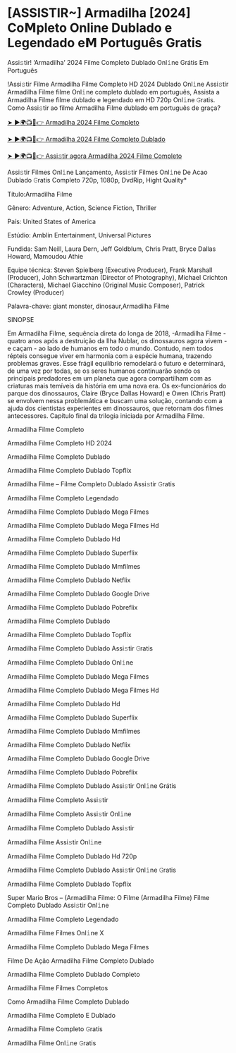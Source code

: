 # [ASSISTIR~] Armadilha [2024] Co𝗠pleto Online Dublado e Legendado e𝗠 Português Gratis
Assi𝚜tir! ‘Armadilha’ 2024 Filme Completo Dublado Onl𝚒ne Grátis Em Português

!Assi𝚜tir Filme Armadilha Filme Completo HD 2024 Dublado Onl𝚒ne Assi𝚜tir Armadilha Filme filme Onl𝚒ne completo dublado em português, Assista a Armadilha Filme filme dublado e legendado em HD 720p Onl𝚒ne 𝙶ratis. Como Assi𝚜tir ao filme Armadilha Filme dublado em português de graça?

[➤ ►🌍📺📱👉 Armadilha 2024 Filme Completo](https://t.co/VzYaKurRpJ)

[➤ ►🌍📺📱👉 Armadilha 2024 Filme Completo Dublado](https://t.co/VzYaKurRpJ)

[➤ ►🌍📺📱👉 Assi𝚜tir agora Armadilha 2024 Filme Completo](https://t.co/VzYaKurRpJ)

Assi𝚜tir Filmes Onl𝚒ne Lançamento, Assi𝚜tir Filmes Onl𝚒ne De Acao Dublado 𝙶ratis Completo 720p, 1080p, DvdRip, Hight Quality*



Título:Armadilha Filme



Gênero: Adventure, Action, Science Fiction, Thriller



País: United States of America



Estúdio: Amblin Entertainment, Universal Pictures



Fundida: Sam Neill, Laura Dern, Jeff Goldblum, Chris Pratt, Bryce Dallas Howard, Mamoudou Athie



Equipe técnica: Steven Spielberg (Executive Producer), Frank Marshall (Producer), John Schwartzman (Director of Photography), Michael Crichton (Characters), Michael Giacchino (Original Music Composer), Patrick Crowley (Producer)



Palavra-chave: giant monster, dinosaur,Armadilha Filme



SINOPSE



Em Armadilha Filme, sequência direta do longa de 2018, -Armadilha Filme - quatro anos após a destruição da Ilha Nublar, os dinossauros agora vivem - e caçam - ao lado de humanos em todo o mundo. Contudo, nem todos répteis consegue viver em harmonia com a espécie humana, trazendo problemas graves. Esse frágil equilíbrio remodelará o futuro e determinará, de uma vez por todas, se os seres humanos continuarão sendo os principais predadores em um planeta que agora compartilham com as criaturas mais temíveis da história em uma nova era. Os ex-funcionários do parque dos dinossauros, Claire (Bryce Dallas Howard) e Owen (Chris Pratt) se envolvem nessa problemática e buscam uma solução, contando com a ajuda dos cientistas experientes em dinossauros, que retornam dos filmes antecessores. Capítulo final da trilogia iniciada por Armadilha Filme.



Armadilha Filme Completo



Armadilha Filme Completo HD 2024



Armadilha Filme Completo Dublado



Armadilha Filme Completo Dublado Topflix



Armadilha Filme – Filme Completo Dublado Assi𝚜tir 𝙶ratis



Armadilha Filme Completo Legendado



Armadilha Filme Completo Dublado Mega Filmes



Armadilha Filme Completo Dublado Mega Filmes Hd



Armadilha Filme Completo Dublado Hd



Armadilha Filme Completo Dublado Superflix



Armadilha Filme Completo Dublado Mmfilmes



Armadilha Filme Completo Dublado Netflix



Armadilha Filme Completo Dublado Google Drive



Armadilha Filme Completo Dublado Pobreflix



Armadilha Filme Completo Dublado



Armadilha Filme Completo Dublado Topflix



Armadilha Filme Completo Dublado Assi𝚜tir 𝙶ratis



Armadilha Filme Completo Dublado Onl𝚒ne



Armadilha Filme Completo Dublado Mega Filmes



Armadilha Filme Completo Dublado Mega Filmes Hd



Armadilha Filme Completo Dublado Hd



Armadilha Filme Completo Dublado Superflix



Armadilha Filme Completo Dublado Mmfilmes



Armadilha Filme Completo Dublado Netflix



Armadilha Filme Completo Dublado Google Drive



Armadilha Filme Completo Dublado Pobreflix



Armadilha Filme Completo Dublado Assi𝚜tir Onl𝚒ne Grátis



Armadilha Filme Completo Assi𝚜tir



Armadilha Filme Completo Assi𝚜tir Onl𝚒ne



Armadilha Filme Completo Dublado Assi𝚜tir



Armadilha Filme Assi𝚜tir Onl𝚒ne



Armadilha Filme Completo Dublado Hd 720p



Armadilha Filme Completo Dublado Assi𝚜tir Onl𝚒ne 𝙶ratis



Armadilha Filme Completo Dublado Topflix



Super Mario Bros – (Armadilha Filme: O Filme (Armadilha Filme) Filme Completo Dublado Assi𝚜tir Onl𝚒ne



Armadilha Filme Completo Legendado



Armadilha Filme Filmes Onl𝚒ne X



Armadilha Filme Completo Dublado Mega Filmes



Filme De Ação Armadilha Filme Completo Dublado



Armadilha Filme Completo Dublado Completo



Armadilha Filme Filmes Completos



Como Armadilha Filme Completo Dublado



Armadilha Filme Completo E Dublado



Armadilha Filme Completo 𝙶ratis



Armadilha Filme Onl𝚒ne 𝙶ratis
